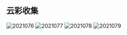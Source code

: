 ## 云彩收集


![2021076](/2023/2021076.jpg)
![2021077](/2023/2021077.jpg)
![2021078](/2023/2021078.jpg)
![2021079](/2023/2021079.jpg)

